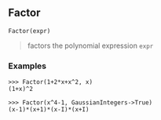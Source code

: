 ## Factor 

```
Factor(expr)
``` 

> factors the polynomial expression `expr`

### Examples
``` 
>>> Factor(1+2*x+x^2, x)
(1+x)^2
``` 

``` 
>>> Factor(x^4-1, GaussianIntegers->True)
(x-1)*(x+1)*(x-I)*(x+I)
``` 
 